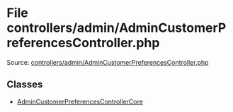File controllers/admin/AdminCustomerPreferencesController.php
=========
Source: [controllers/admin/AdminCustomerPreferencesController.php](https://github.com/PrestaShop/PrestaShop/blob/1.6.1.1/controllers/admin/AdminCustomerPreferencesController.php)


Classes
-------

* [AdminCustomerPreferencesControllerCore](class.AdminCustomerPreferencesControllerCore)

